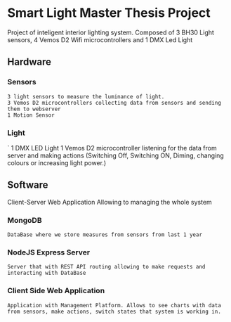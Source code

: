 # Smart Light Master Thesis Project

Project of inteligent interior lighting system. Composed of 3 BH30 Light sensors, 4 Vemos D2 Wifi microcontrollers and 1 DMX Led Light

## Hardware

### Sensors

    3 light sensors to measure the luminance of light.
    3 Vemos D2 microcontrollers collecting data from sensors and sending them to webserver
    1 Motion Sensor

### Light
`
    1 DMX LED Light
    1 Vemos D2 microcontroller listening for the data from server and making actions (Switching Off, Switching ON, Diming, changing colours or increasing light power.)

## Software

Client-Server Web Application Allowing to managing the whole system

### MongoDB

    DataBase where we store measures from sensors from last 1 year

### NodeJS Express Server

    Server that with REST API routing allowing to make requests and interacting with DataBase

### Client Side Web Application

    Application with Management Platform. Allows to see charts with data from sensors, make actions, switch states that system is working in.

